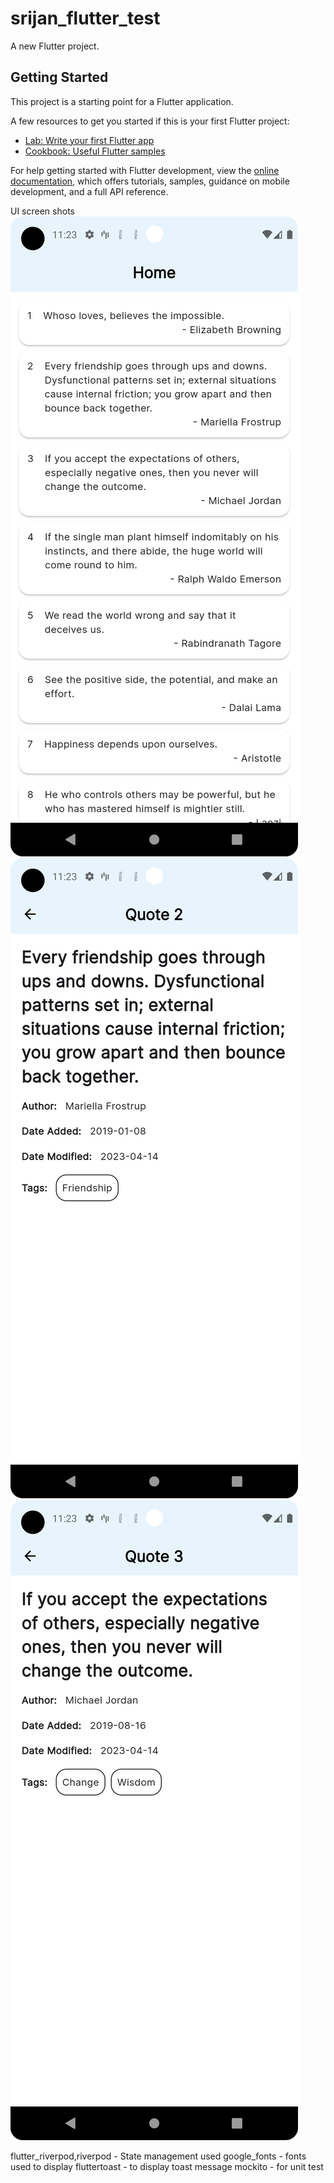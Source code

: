 # srijan_flutter_test

A new Flutter project.

## Getting Started

This project is a starting point for a Flutter application.

A few resources to get you started if this is your first Flutter project:

- [Lab: Write your first Flutter app](https://docs.flutter.dev/get-started/codelab)
- [Cookbook: Useful Flutter samples](https://docs.flutter.dev/cookbook)

For help getting started with Flutter development, view the
[online documentation](https://docs.flutter.dev/), which offers tutorials,
samples, guidance on mobile development, and a full API reference.

UI screen shots
![image info](images/quotes_list.png)
![image info](images/quote_detail.png)
![image info](images/quote_detail_tags.png)


flutter_riverpod,riverpod - State management used
google_fonts - fonts used to display
fluttertoast - to display toast message
mockito - for unit test 


